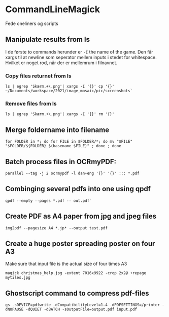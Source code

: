 # CommandLineMagick

Fede oneliners og scripts

## Manipulate results from ls

I de første to commands herunder er `-I` the name of the game. Den får xargs til at newline som seperator mellem inputs i stedet for whitespace. Hvilket er noget rod, når der er mellemrum i filnavnet. 

### Copy files returnet from ls

    ls | egrep 'Skærm.+\.png'| xargs -I '{}' cp '{}' ~/Documents/workspace/2021/image_mosaic/pic/screenshots`
    
### Remove files from ls 
    ls | egrep 'Skærm.+\.png'| xargs -I '{}' rm '{}'


## Merge foldername into filename
    for FOLDER in *; do for FILE in $FOLDER/*; do mv "$FILE" "$FOLDER/${FOLDER}_$(basename $FILE)" ; done ; done

## Batch process files in OCRmyPDF:
    parallel --tag -j 2 ocrmypdf -l dan+eng '{}' '{}' ::: *.pdf

## Combinging several pdfs into one using qpdf

    qpdf --empty --pages *.pdf -- out.pdf`
    
## Create PDF as A4 paper from jpg and jpeg files
    img2pdf --pagesize A4 *.jp* --output test.pdf
    
## Create a huge poster spreading poster on four A3
Make sure that input file is the actual size of four times A3
    
    magick christmas_help.jpg -extent 7016x9922 -crop 2x2@ +repage mytiles.jpg
    
## Ghostscript command to compress pdf-files
    gs -sDEVICE=pdfwrite -dCompatibilityLevel=1.4 -dPDFSETTINGS=/printer -dNOPAUSE -dQUIET -dBATCH -sOutputFile=output.pdf input.pdf
